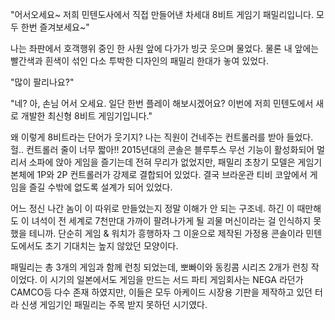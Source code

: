 "어서오세요~ 저희 민텐도사에서 직접 만들어낸 차세대 8비트 게임기 패밀리입니다. 모두 한번 즐겨보세요~"

나는 좌판에서 호객행위 중인 한 사원 앞에 다가가 빙긋 웃으며 물었다. 물론 내 앞에는 빨간색과 흰색이 섞인 다소 투박한 디자인의 패밀리 한대가 놓여 있었다.

"많이 팔리나요?"

"네? 아, 손님 어서 오세요. 일단 한번 플레이 해보시겠어요? 이번에 저희 민텐도에서 새로 개발한 최신형 8비트 게임기입니다."

왜 이렇게 8비트라는 단어가 웃기지? 나는 직원이 건네주는 컨트롤러를 받아 들었다. 헐.. 컨트롤러 줄이 너무 짧아!! 2015년대의 콘솔은 블루투스 무선 기능이 활성화되어 멀리서 소파에 앉아 게임을 즐기는데 전혀 무리가 없었지만, 패밀리 초창기 모델은 게임기 본체에 1P와 2P 컨트롤러가 강제로 결합되어 있었다. 결국 브라운관 티비 코앞에서 게임을 즐길 수밖에 없도록 설계가 되어 있었다.

어느 정신 나간 놈이 이 따위로 만들었는지 정말 이해가 안 되는 구조네. 하긴 이 때만해도 이 녀석이 전 세계로 7천만대 가까이 팔려나가게 될 괴물 머신이라는 걸 인식하지 못 했을 테니까. 단순히 게임 & 워치가 흥행하자 그 이윤으로 제작된 가정용 콘솔이라 민텐도에서도 초기 기대치는 높지 않았던 모양이다.

패밀리는 총 3개의 게임과 함께 런칭 되었는데, 뽀빠이와 동킹콤 시리즈 2개가 런칭 작이었다. 이 시기의 일본에서도 게임을 만드는 서드 파티 게임회사는 NEGA 라던가 CAMCO등 다수 존재 하였지만, 이들은 모두 아케이드 시장용 기판을 제작하고 있던 터라 신생 게임기인 패밀리는 주목 받지 못하던 시기였다.